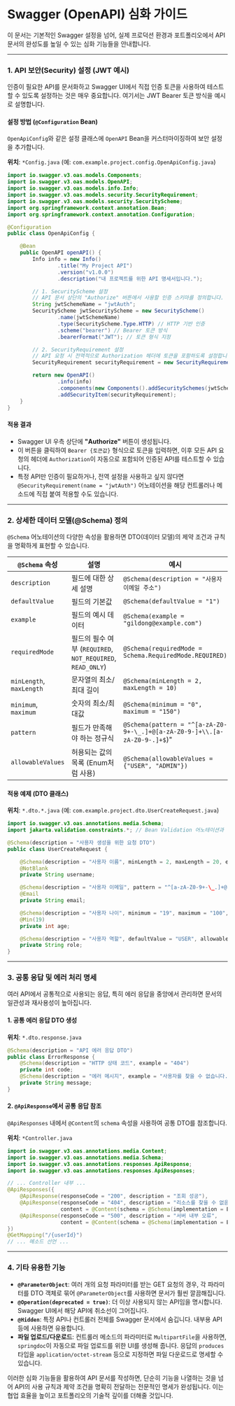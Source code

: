 # Swagger (OpenAPI) 심화 가이드

이 문서는 기본적인 Swagger 설정을 넘어, 실제 프로덕션 환경과 포트폴리오에서 API 문서의 완성도를 높일 수 있는 심화 기능들을 안내합니다.

---


### 1. API 보안(Security) 설정 (JWT 예시)

인증이 필요한 API를 문서화하고 Swagger UI에서 직접 인증 토큰을 사용하여 테스트할 수 있도록 설정하는 것은 매우 중요합니다. 여기서는 JWT Bearer 토큰 방식을 예시로 설명합니다.

#### 설정 방법 (`@Configuration` Bean)

`OpenApiConfig`와 같은 설정 클래스에 `OpenAPI` Bean을 커스터마이징하여 보안 설정을 추가합니다.

**위치**: `*Config.java` (예: `com.example.project.config.OpenApiConfig.java`)

```java
import io.swagger.v3.oas.models.Components;
import io.swagger.v3.oas.models.OpenAPI;
import io.swagger.v3.oas.models.info.Info;
import io.swagger.v3.oas.models.security.SecurityRequirement;
import io.swagger.v3.oas.models.security.SecurityScheme;
import org.springframework.context.annotation.Bean;
import org.springframework.context.annotation.Configuration;

@Configuration
public class OpenApiConfig {

    @Bean
    public OpenAPI openAPI() {
        Info info = new Info()
                .title("My Project API")
                .version("v1.0.0")
                .description("내 프로젝트를 위한 API 명세서입니다.");

        // 1. SecurityScheme 설정
        // API 문서 상단의 "Authorize" 버튼에서 사용할 인증 스키마를 정의합니다.
        String jwtSchemeName = "jwtAuth";
        SecurityScheme jwtSecurityScheme = new SecurityScheme()
                .name(jwtSchemeName)
                .type(SecurityScheme.Type.HTTP) // HTTP 기반 인증
                .scheme("bearer") // Bearer 토큰 방식
                .bearerFormat("JWT"); // 토큰 형식 지정

        // 2. SecurityRequirement 설정
        // API 요청 시 전역적으로 Authorization 헤더에 토큰을 포함하도록 설정합니다.
        SecurityRequirement securityRequirement = new SecurityRequirement().addList(jwtSchemeName);

        return new OpenAPI()
                .info(info)
                .components(new Components().addSecuritySchemes(jwtSchemeName, jwtSecurityScheme))
                .addSecurityItem(securityRequirement);
    }
}
```

#### 적용 결과

- Swagger UI 우측 상단에 **"Authorize"** 버튼이 생성됩니다.
- 이 버튼을 클릭하여 `Bearer {토큰값}` 형식으로 토큰을 입력하면, 이후 모든 API 요청의 헤더에 `Authorization`이 자동으로 포함되어 인증된 API를 테스트할 수 있습니다.
- 특정 API만 인증이 필요하거나, 전역 설정을 사용하고 싶지 않다면 `@SecurityRequirement(name = "jwtAuth")` 어노테이션을 해당 컨트롤러나 메소드에 직접 붙여 적용할 수도 있습니다.

---


### 2. 상세한 데이터 모델(@Schema) 정의

`@Schema` 어노테이션의 다양한 속성을 활용하면 DTO(데이터 모델)의 제약 조건과 규칙을 명확하게 표현할 수 있습니다.

| `@Schema` 속성 | 설명 | 예시 |
| --- | --- | --- |
| `description` | 필드에 대한 상세 설명 | `@Schema(description = "사용자 이메일 주소")` |
| `defaultValue` | 필드의 기본값 | `@Schema(defaultValue = "1")` |
| `example` | 필드의 예시 데이터 | `@Schema(example = "gildong@example.com")` |
| `requiredMode` | 필드의 필수 여부 (`REQUIRED`, `NOT_REQUIRED`, `READ_ONLY`) | `@Schema(requiredMode = Schema.RequiredMode.REQUIRED)` |
| `minLength`, `maxLength` | 문자열의 최소/최대 길이 | `@Schema(minLength = 2, maxLength = 10)` |
| `minimum`, `maximum` | 숫자의 최소/최대값 | `@Schema(minimum = "0", maximum = "150")` |
| `pattern` | 필드가 만족해야 하는 정규식 | `@Schema(pattern = "^[a-zA-Z0-9+-\_.]+@[a-zA-Z0-9-]+\\.[a-zA-Z0-9-.]+$`)" |
| `allowableValues` | 허용되는 값의 목록 (Enum처럼 사용) | `@Schema(allowableValues = {"USER", "ADMIN"})` |

#### 적용 예제 (DTO 클래스)

**위치**: `*.dto.*.java` (예: `com.example.project.dto.UserCreateRequest.java`)

```java
import io.swagger.v3.oas.annotations.media.Schema;
import jakarta.validation.constraints.*; // Bean Validation 어노테이션과 함께 사용하면 더욱 강력합니다.

@Schema(description = "사용자 생성을 위한 요청 DTO")
public class UserCreateRequest {

    @Schema(description = "사용자 이름", minLength = 2, maxLength = 20, example = "홍길동")
    @NotBlank
    private String username;

    @Schema(description = "사용자 이메일", pattern = "^[a-zA-Z0-9+-\_.]+@[a-zA-Z0-9-]+\\.[a-zA-Z0-9-.]+$", requiredMode = Schema.RequiredMode.REQUIRED)
    @Email
    private String email;

    @Schema(description = "사용자 나이", minimum = "19", maximum = "100", example = "25")
    @Min(19)
    private int age;

    @Schema(description = "사용자 역할", defaultValue = "USER", allowableValues = {"USER", "ADMIN"})
    private String role;
}
```

---


### 3. 공통 응답 및 에러 처리 명세

여러 API에서 공통적으로 사용되는 응답, 특히 에러 응답을 중앙에서 관리하면 문서의 일관성과 재사용성이 높아집니다.

#### 1. 공통 에러 응답 DTO 생성

**위치**: `*.dto.response.java`
```java
@Schema(description = "API 에러 응답 DTO")
public class ErrorResponse {
    @Schema(description = "HTTP 상태 코드", example = "404")
    private int code;
    @Schema(description = "에러 메시지", example = "사용자를 찾을 수 없습니다.")
    private String message;
}
```

#### 2. `@ApiResponse`에서 공통 응답 참조

`@ApiResponses` 내에서 `@Content`의 `schema` 속성을 사용하여 공통 DTO를 참조합니다.

**위치**: `*Controller.java`
```java
import io.swagger.v3.oas.annotations.media.Content;
import io.swagger.v3.oas.annotations.media.Schema;
import io.swagger.v3.oas.annotations.responses.ApiResponse;
import io.swagger.v3.oas.annotations.responses.ApiResponses;

// ... Controller 내부 ...
@ApiResponses({
    @ApiResponse(responseCode = "200", description = "조회 성공"),
    @ApiResponse(responseCode = "404", description = "리소스를 찾을 수 없음",
                 content = @Content(schema = @Schema(implementation = ErrorResponse.class))),
    @ApiResponse(responseCode = "500", description = "서버 내부 오류",
                 content = @Content(schema = @Schema(implementation = ErrorResponse.class)))
})
@GetMapping("/{userId}")
// ... 메소드 선언 ...
```

---


### 4. 기타 유용한 기능

- **`@ParameterObject`**: 여러 개의 요청 파라미터를 받는 GET 요청의 경우, 각 파라미터를 DTO 객체로 묶어 `@ParameterObject`를 사용하면 문서가 훨씬 깔끔해집니다.
- **`@Operation(deprecated = true)`**: 더 이상 사용되지 않는 API임을 명시합니다. Swagger UI에서 해당 API에 취소선이 그어집니다.
- **`@Hidden`**: 특정 API나 컨트롤러 전체를 Swagger 문서에서 숨깁니다. 내부용 API 등에 사용하면 유용합니다.
- **파일 업로드/다운로드**: 컨트롤러 메소드의 파라미터로 `MultipartFile`을 사용하면, `springdoc`이 자동으로 파일 업로드를 위한 UI를 생성해 줍니다. 응답의 `produces` 타입을 `application/octet-stream` 등으로 지정하면 파일 다운로드로 명세할 수 있습니다.

이러한 심화 기능들을 활용하여 API 문서를 작성하면, 단순히 기능을 나열하는 것을 넘어 API의 사용 규칙과 제약 조건을 명확히 전달하는 전문적인 명세가 완성됩니다. 이는 협업 효율을 높이고 포트폴리오의 기술적 깊이를 더해줄 것입니다.
